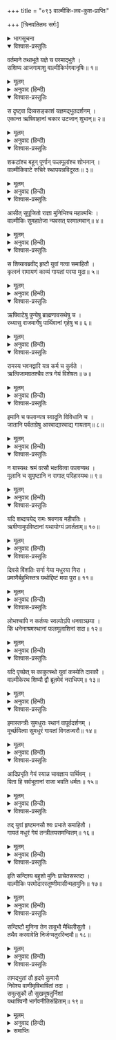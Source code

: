 +++
title = "०९३ वाल्मीकि-लव-कुश-प्राप्तिः"

+++
[त्रिनवतितमः सर्गः]



<details><summary>भागसूचना</summary>

93. श्रीरामके यज्ञमें महर्षि वाल्मीकिका आगमन और उनका रामायणगानके लिये कुश और लवको आदेश
</details>

<details open><summary>विश्वास-प्रस्तुतिः</summary>

वर्तमाने तथाभूते यज्ञे च परमाद्भुते ।  
सशिष्य आजगामाशु वाल्मीकिर्भगवानृषिः॥ १॥
</details>

<details><summary>मूलम्</summary>

वर्तमाने तथाभूते यज्ञे च परमाद्भुते ।  
सशिष्य आजगामाशु वाल्मीकिर्भगवानृषिः॥ १॥
</details>

<details><summary>अनुवाद (हिन्दी)</summary>

इस प्रकार वह अत्यन्त अद्भुत यज्ञ जब चालू हुआ, उस समय भगवान् वाल्मीकि मुनि अपने शिष्योंके साथ उसमें शीघ्रतापूर्वक पधारे॥ १॥
</details>

<details open><summary>विश्वास-प्रस्तुतिः</summary>

स दृष्ट्वा दिव्यसङ्काशं यज्ञमद्भुतदर्शनम् ।  
एकान्त ऋषिवाहानां चकार उटजान् शुभान्॥ २॥
</details>

<details><summary>मूलम्</summary>

स दृष्ट्वा दिव्यसङ्काशं यज्ञमद्भुतदर्शनम् ।  
एकान्त ऋषिवाहानां चकार उटजान् शुभान्॥ २॥
</details>

<details><summary>अनुवाद (हिन्दी)</summary>

उन्होंने उस दिव्य एवं अद्भुत यज्ञका दर्शन किया और ऋषियोंके लिये जो बाड़े बने थे, उनके पास ही उन्होंने अपने लिये भी सुन्दर पर्णशालाएँ बनवायीं॥ २॥
</details>

<details open><summary>विश्वास-प्रस्तुतिः</summary>

शकटांश्च बहून् पूर्णान् फलमूलांश्च शोभनान् ।  
वाल्मीकिवाटे रुचिरे स्थापयन्नविदूरतः॥ ३॥
</details>

<details><summary>मूलम्</summary>

शकटांश्च बहून् पूर्णान् फलमूलांश्च शोभनान् ।  
वाल्मीकिवाटे रुचिरे स्थापयन्नविदूरतः॥ ३॥
</details>

<details><summary>अनुवाद (हिन्दी)</summary>

वाल्मीकिजीके सुन्दर बाड़ेके समीप अन्न आदिसे भरे-पूरे बहुत-से छकड़े खड़े कर दिये गये थे । साथ ही अच्छे-अच्छे फल और मूल भी रख दिये गये थे॥ ३॥
</details>

<details open><summary>विश्वास-प्रस्तुतिः</summary>

आसीत् सुपूजितो राज्ञा मुनिभिश्च महात्मभिः ।  
वाल्मीकिः सुमहातेजा न्यवसत् परमात्मवान्॥ ४॥
</details>

<details><summary>मूलम्</summary>

आसीत् सुपूजितो राज्ञा मुनिभिश्च महात्मभिः ।  
वाल्मीकिः सुमहातेजा न्यवसत् परमात्मवान्॥ ४॥
</details>

<details><summary>अनुवाद (हिन्दी)</summary>

राजा श्रीराम तथा बहुसंख्यक महात्मा मुनियोंद्वारा भलीभाँति पूजित एवं सम्मानित हो महातेजस्वी आत्मज्ञानी वाल्मीकि मुनिने बड़े सुखसे वहाँ निवास किया॥ ४॥
</details>

<details open><summary>विश्वास-प्रस्तुतिः</summary>

स शिष्यावब्रवीद् हृष्टौ युवां गत्वा समाहितौ ।  
कृत्स्नं रामायणं काव्यं गायतां परया मुदा॥ ५॥
</details>

<details><summary>मूलम्</summary>

स शिष्यावब्रवीद् हृष्टौ युवां गत्वा समाहितौ ।  
कृत्स्नं रामायणं काव्यं गायतां परया मुदा॥ ५॥
</details>

<details><summary>अनुवाद (हिन्दी)</summary>

उन्होंने अपने हृष्ट-पुष्ट दो शिष्योंसे कहा—‘तुम दोनों भाई एकाग्रचित्त हो सब ओर घूम-फिरकर बड़े आनन्दके साथ सम्पूर्ण रामायण-काव्यका गान करो॥ ५॥
</details>

<details open><summary>विश्वास-प्रस्तुतिः</summary>

ऋषिवाटेषु पुण्येषु ब्राह्मणावसथेषु च ।  
रथ्यासु राजमार्गेषु पार्थिवानां गृहेषु च॥ ६॥
</details>

<details><summary>मूलम्</summary>

ऋषिवाटेषु पुण्येषु ब्राह्मणावसथेषु च ।  
रथ्यासु राजमार्गेषु पार्थिवानां गृहेषु च॥ ६॥
</details>

<details><summary>अनुवाद (हिन्दी)</summary>

‘ऋषियों और ब्राह्मणोंके पवित्र स्थानोंपर, गलियोंमें, राजमार्गोंपर तथा राजाओंके वासस्थानोंमें भी इस काव्यका गान करना॥ ६॥
</details>

<details open><summary>विश्वास-प्रस्तुतिः</summary>

रामस्य भवनद्वारि यत्र कर्म च कुर्वते ।  
ऋत्विजामग्रतश्चैव तत्र गेयं विशेषतः॥ ७॥
</details>

<details><summary>मूलम्</summary>

रामस्य भवनद्वारि यत्र कर्म च कुर्वते ।  
ऋत्विजामग्रतश्चैव तत्र गेयं विशेषतः॥ ७॥
</details>

<details><summary>अनुवाद (हिन्दी)</summary>

‘श्रीरामचन्द्रजीका जो गृह बना है, उसके दरवाजेपर, जहाँ ब्राह्मणलोग यज्ञकार्य कर रहे हैं, वहाँ तथा ऋत्विजोंके आगे भी इस काव्यका विशेषरूपसे गान करना चाहिये॥ ७॥
</details>

<details open><summary>विश्वास-प्रस्तुतिः</summary>

इमानि च फलान्यत्र स्वादूनि विविधानि च ।  
जातानि पर्वताग्रेषु आस्वाद्यास्वाद्य गायताम्॥ ८॥
</details>

<details><summary>मूलम्</summary>

इमानि च फलान्यत्र स्वादूनि विविधानि च ।  
जातानि पर्वताग्रेषु आस्वाद्यास्वाद्य गायताम्॥ ८॥
</details>

<details><summary>अनुवाद (हिन्दी)</summary>

‘यहाँ पर्वतके शिखरोंपर नाना प्रकारके स्वादिष्ट एवं मीठे फल लगे हैं, (भूख लगनेपर) उनका स्वाद ले-लेकर इस काव्यका गान करते रहना॥ ८॥
</details>

<details open><summary>विश्वास-प्रस्तुतिः</summary>

न यास्यथः श्रमं वत्सौ भक्षयित्वा फलान्यथ ।  
मूलानि च सुमृष्टानि न रागात् परिहास्यथः॥ ९॥
</details>

<details><summary>मूलम्</summary>

न यास्यथः श्रमं वत्सौ भक्षयित्वा फलान्यथ ।  
मूलानि च सुमृष्टानि न रागात् परिहास्यथः॥ ९॥
</details>

<details><summary>अनुवाद (हिन्दी)</summary>

‘बच्चो! यहाँके सुमधुर फल-मूलोंका भक्षण करनेसे न तो तुम्हें कभी थकावट होगी और न तुम्हारे गलेकी मधुरता ही नष्ट होने पायेगी॥ ९॥
</details>

<details open><summary>विश्वास-प्रस्तुतिः</summary>

यदि शब्दापयेद् रामः श्रवणाय महीपतिः ।  
ऋषीणामुपविष्टानां यथायोग्यं प्रवर्तताम्॥ १०॥
</details>

<details><summary>मूलम्</summary>

यदि शब्दापयेद् रामः श्रवणाय महीपतिः ।  
ऋषीणामुपविष्टानां यथायोग्यं प्रवर्तताम्॥ १०॥
</details>

<details><summary>अनुवाद (हिन्दी)</summary>

‘यदि महाराज श्रीराम तुम दोनोंको गान सुननेके लिये बुलावें तो तुम उनसे तथा वहाँ बैठे हुए ऋषि-मुनियोंसे यथायोग्य विनयपूर्ण बर्ताव करना॥ १०॥
</details>

<details open><summary>विश्वास-प्रस्तुतिः</summary>

दिवसे विंशतिः सर्गा गेया मधुरया गिरा ।  
प्रमाणैर्बहुभिस्तत्र यथोद्दिष्टं मया पुरा॥ ११॥
</details>

<details><summary>मूलम्</summary>

दिवसे विंशतिः सर्गा गेया मधुरया गिरा ।  
प्रमाणैर्बहुभिस्तत्र यथोद्दिष्टं मया पुरा॥ ११॥
</details>

<details><summary>अनुवाद (हिन्दी)</summary>

‘मैंने पहले भिन्न-भिन्न संख्यावाले श्लोकोंसे युक्त रामायण काव्यके सर्गोंका जिस तरह तुम्हें उपदेश दिया है, उसीके अनुसार प्रतिदिन बीस-बीस सर्गोंका मधुर स्वरसे गान करना॥ ११॥
</details>

<details open><summary>विश्वास-प्रस्तुतिः</summary>

लोभश्चापि न कर्तव्यः स्वल्पोऽपि धनवाञ्छया ।  
किं धनेनाश्रमस्थानां फलमूलाशिनां सदा॥ १२॥
</details>

<details><summary>मूलम्</summary>

लोभश्चापि न कर्तव्यः स्वल्पोऽपि धनवाञ्छया ।  
किं धनेनाश्रमस्थानां फलमूलाशिनां सदा॥ १२॥
</details>

<details><summary>अनुवाद (हिन्दी)</summary>

‘धनकी इच्छासे थोड़ा-सा भी लोभ न करना, आश्रममें रहकर फल-मूल भोजन करनेवाले वनवासियोंको धनसे क्या काम?॥ १२॥
</details>

<details open><summary>विश्वास-प्रस्तुतिः</summary>

यदि पृच्छेत् स काकुत्स्थो युवां कस्येति दारकौ ।  
वाल्मीकेरथ शिष्यौ द्वौ ब्रूतमेवं नराधिपम्॥ १३॥
</details>

<details><summary>मूलम्</summary>

यदि पृच्छेत् स काकुत्स्थो युवां कस्येति दारकौ ।  
वाल्मीकेरथ शिष्यौ द्वौ ब्रूतमेवं नराधिपम्॥ १३॥
</details>

<details><summary>अनुवाद (हिन्दी)</summary>

‘यदि श्रीरघुनाथजी पूछें—‘बच्चो! तुम दोनों किसके पुत्र हो?’ तो तुम दोनों महाराजसे इतना ही कह देना कि हम दोनों भाई महर्षि वाल्मीकिके शिष्य हैं॥ १३॥
</details>

<details open><summary>विश्वास-प्रस्तुतिः</summary>

इमास्तन्त्रीः सुमधुराः स्थानं वापूर्वदर्शनम् ।  
मूर्च्छयित्वा सुमधुरं गायतां विगतज्वरौ॥ १४॥
</details>

<details><summary>मूलम्</summary>

इमास्तन्त्रीः सुमधुराः स्थानं वापूर्वदर्शनम् ।  
मूर्च्छयित्वा सुमधुरं गायतां विगतज्वरौ॥ १४॥
</details>

<details><summary>अनुवाद (हिन्दी)</summary>

‘ये वीणाके सात तार हैं । इनसे बड़ी मधुर आवाज निकलती है । इसमें अपूर्व स्वरोंका प्रदर्शन करनेवाले ये स्थान बने हैं । इनके स्वरोंको झंकृत करके—मिलाकर सुमधुर स्वरमें तुम दोनों भाई काव्यका गान करो और सर्वथा निश्चिन्त रहो॥ १४॥
</details>

<details open><summary>विश्वास-प्रस्तुतिः</summary>

आदिप्रभृति गेयं स्यान्न चावज्ञाय पार्थिवम् ।  
पिता हि सर्वभूतानां राजा भवति धर्मतः॥ १५॥
</details>

<details><summary>मूलम्</summary>

आदिप्रभृति गेयं स्यान्न चावज्ञाय पार्थिवम् ।  
पिता हि सर्वभूतानां राजा भवति धर्मतः॥ १५॥
</details>

<details><summary>अनुवाद (हिन्दी)</summary>

‘आरम्भसे ही इस काव्यका गान करना चाहिये । तुमलोग ऐसा कोई बर्ताव न करना, जिससे राजाका अपमान हो; क्योंकि राजा धर्मकी दृष्टिसे सम्पूर्ण प्राणियोंका पिता होता है॥ १५॥
</details>

<details open><summary>विश्वास-प्रस्तुतिः</summary>

तद् युवां हृष्टमनसौ श्वः प्रभाते समाहितौ ।  
गायतं मधुरं गेयं तन्त्रीलयसमन्वितम्॥ १६॥
</details>

<details><summary>मूलम्</summary>

तद् युवां हृष्टमनसौ श्वः प्रभाते समाहितौ ।  
गायतं मधुरं गेयं तन्त्रीलयसमन्वितम्॥ १६॥
</details>

<details><summary>अनुवाद (हिन्दी)</summary>

‘अतएव तुम दोनों भाई प्रसन्न और एकाग्रचित्त होकर कल सबेरेसे ही वीणाके लयपर मधुर स्वरसे रामायण-गान आरम्भ कर दो’॥ १६॥
</details>

<details open><summary>विश्वास-प्रस्तुतिः</summary>

इति सन्दिश्य बहुशो मुनिः प्राचेतसस्तदा ।  
वाल्मीकिः परमोदारस्तूष्णीमासीन्महामुनिः॥ १७॥
</details>

<details><summary>मूलम्</summary>

इति सन्दिश्य बहुशो मुनिः प्राचेतसस्तदा ।  
वाल्मीकिः परमोदारस्तूष्णीमासीन्महामुनिः॥ १७॥
</details>

<details><summary>अनुवाद (हिन्दी)</summary>

इस तरह बहुत कुछ आदेश देकर वरुणके पुत्र परम उदार महामुनि वाल्मीकि चुप हो गये॥ १७॥
</details>

<details open><summary>विश्वास-प्रस्तुतिः</summary>

सन्दिष्टौ मुनिना तेन तावुभौ मैथिलीसुतौ ।  
तथैव करवावेति निर्जग्मतुररिन्दमौ॥ १८॥
</details>

<details><summary>मूलम्</summary>

सन्दिष्टौ मुनिना तेन तावुभौ मैथिलीसुतौ ।  
तथैव करवावेति निर्जग्मतुररिन्दमौ॥ १८॥
</details>

<details><summary>अनुवाद (हिन्दी)</summary>

मुनिके इस प्रकार आदेश देनेपर मिथिलेशकुमारी सीताके वे दोनों शत्रुदमन पुत्र ‘बहुत अच्छा, हम ऐसा ही करेंगे’ यह कहकर वहाँसे चल दिये॥ १८॥
</details>

<details open><summary>विश्वास-प्रस्तुतिः</summary>

तामद्भुतां तौ हृदये कुमारौ  
निवेश्य वाणीमृषिभाषितां तदा ।  
समुत्सुकौ तौ सुखमूषतुर्निशां  
यथाश्विनौ भार्गवनीतिसंहिताम्॥ १९॥
</details>

<details><summary>मूलम्</summary>

तामद्भुतां तौ हृदये कुमारौ  
निवेश्य वाणीमृषिभाषितां तदा ।  
समुत्सुकौ तौ सुखमूषतुर्निशां  
यथाश्विनौ भार्गवनीतिसंहिताम्॥ १९॥
</details>

<details><summary>अनुवाद (हिन्दी)</summary>

शुक्राचार्यकी बनायी हुई नीतिसंहिताको धारण करनेवाले अश्विनीकुमारोंकी भाँति ऋषिकी कही हुई उस अद्भुत वाणीको हृदयमें धारण करके वे दोनों कुमार मन-ही-मन उत्कण्ठित हो वहाँ रातभर सुखसे रहे॥ १९॥
</details>

<details><summary>समाप्तिः</summary>

इत्यार्षे श्रीमद्रामायणे वाल्मीकीये आदिकाव्ये उत्तरकाण्डे त्रिनवतितमः सर्गः॥ ९३॥  
इस प्रकार श्रीवाल्मीकिनिर्मित आर्षरामायण आदिकाव्यके उत्तरकाण्डमें तिरानबेवाँ सर्ग पूरा हुआ॥ ९३॥
</details>

